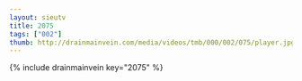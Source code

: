 ```yaml
--- 
layout: sieutv
title: 2075
tags: ["002"]
thumb: http://drainmainvein.com/media/videos/tmb/000/002/075/player.jpg
---
```

{% include drainmainvein key="2075" %} 
